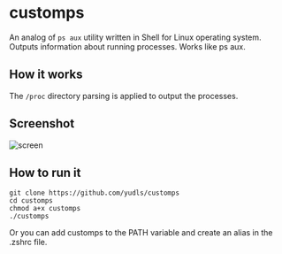 # customps
An analog of `ps aux` utility written in Shell for Linux operating system. Outputs information about running processes. Works like ps aux.

## How it works
The `/proc` directory parsing is applied to output the processes.
## Screenshot
![screen](https://github.com/yudls/customps/assets/119896503/c0caf590-9ad0-499e-8a67-81871c3594f3)
## How to run it
```
git clone https://github.com/yudls/customps
cd customps
chmod a+x customps
./customps
```
Or you can add customps to the PATH variable and create an alias in the .zshrc file.
